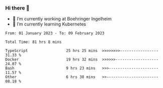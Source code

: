 ### Hi there 👋
- 🔭 I’m currently working at Boehringer Ingelheim
- 🌱 I’m currently learning Kubernetes

 
<!--START_SECTION:waka-->

```text
From: 01 January 2023 - To: 09 February 2023

Total Time: 81 hrs 8 mins

TypeScript                 25 hrs 25 mins  >>>>>>>>-----------------   31.33 %
Docker                     19 hrs 32 mins  >>>>>>-------------------   24.07 %
Bash                       9 hrs 23 mins   >>>----------------------   11.57 %
Other                      6 hrs 38 mins   >>-----------------------   08.18 %
```

<!--END_SECTION:waka-->

 
